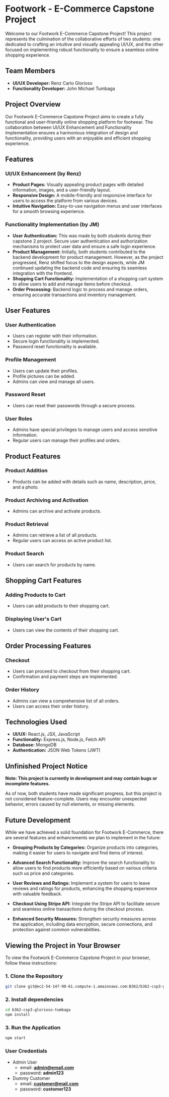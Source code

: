 # Footwork - E-Commerce Capstone Project

Welcome to our Footwork E-Commerce Capstone Project! This project represents the culmination of the collaborative efforts of two students: one dedicated to crafting an intuitive and visually appealing UI/UX, and the other focused on implementing robust functionality to ensure a seamless online shopping experience.

## Team Members

- **UI/UX Developer:** Renz Carlo Glorioso
- **Functionality Developer:** John Michael Tumbaga


## Project Overview

Our Footwork E-Commerce Capstone Project aims to create a fully functional and user-friendly online shopping platform for footwear. The collaboration between UI/UX Enhancement and Functionality Implementation ensures a harmonious integration of design and functionality, providing users with an enjoyable and efficient shopping experience.

## Features

### UI/UX Enhancement (by Renz)

- **Product Pages:** Visually appealing product pages with detailed information, images, and a user-friendly layout.
- **Responsive Design:** A mobile-friendly and responsive interface for users to access the platform from various devices.
- **Intuitive Navigation:** Easy-to-use navigation menus and user interfaces for a smooth browsing experience.

### Functionality Implementation (by JM)

- **User Authentication:** This was made by *both students* during their capstone 2 project. Secure user authentication and authorization mechanisms to protect user data and ensure a safe login experience.
- **Product Management:** Initially, both students contributed to the backend development for product management. However, as the project progressed, Renz shifted focus to the design aspects, while JM continued updating the backend code and ensuring its seamless integration with the frontend.
- **Shopping Cart Functionality:** Implementation of a shopping cart system to allow users to add and manage items before checkout.
- **Order Processing:** Backend logic to process and manage orders, ensuring accurate transactions and inventory management.

## User Features

### User Authentication

- Users can register with their information.
- Secure login functionality is implemented.
- Password reset functionality is available.

### Profile Management

- Users can update their profiles.
- Profile pictures can be added.
- Admins can view and manage all users.

### Password Reset

- Users can reset their passwords through a secure process.

### User Roles

- Admins have special privileges to manage users and access sensitive information.
- Regular users can manage their profiles and orders.

## Product Features

### Product Addition

- Products can be added with details such as name, description, price, and a photo.

### Product Archiving and Activation

- Admins can archive and activate products.

### Product Retrieval

- Admins can retrieve a list of all products.
- Regular users can access an active product list.

### Product Search

- Users can search for products by name.

## Shopping Cart Features

### Adding Products to Cart

- Users can add products to their shopping cart.

### Displaying User's Cart

- Users can view the contents of their shopping cart.

## Order Processing Features

### Checkout

- Users can proceed to checkout from their shopping cart.
- Confirmation and payment steps are implemented.

### Order History

- Admins can view a comprehensive list of all orders.
- Users can access their order history.

## Technologies Used

- **UI/UX:** React.js, JSX, JavaScript
- **Functionality:** Express.js, Node.js, Fetch API
- **Database:** MongoDB
- **Authentication:** JSON Web Tokens (JWT)


## Unfinished Project Notice

**Note: This project is currently in development and may contain bugs or incomplete features.**

As of now, both students have made significant progress, but this project is not considered feature-complete. Users may encounter unexpected behavior, errors caused by null elements, or missing elements.

## Future Development

While we have achieved a solid foundation for Footwork E-Commerce, there are several features and enhancements we plan to implement in the future:

- **Grouping Products by Categories:** Organize products into categories, making it easier for users to navigate and find items of interest.

- **Advanced Search Functionality:** Improve the search functionality to allow users to find products more efficiently based on various criteria such us price and categories.

- **User Reviews and Ratings:** Implement a system for users to leave reviews and ratings for products, enhancing the shopping experience with valuable feedback.

- **Checkout Using Stripe API:** Integrate the Stripe API to facilitate secure and seamless online transactions during the checkout process.

- **Enhanced Security Measures:** Strengthen security measures across the application, including data encryption, secure connections, and protection against common vulnerabilities.


## Viewing the Project in Your Browser

To view the Footwork E-Commerce Capstone Project in your browser, follow these instructions:

### 1. Clone the Repository

```bash
git clone git@ec2-54-147-90-61.compute-1.amazonaws.com:B362/b362-csp3-glorioso-tumbaga.git
```

### 2. Install dependencies
```bash
cd b362-csp3-glorioso-tumbaga
npm install
```

### 3. Run the Application
```bash
npm start
```

### User Credentials

- Admin User
  - email: **admin@email.com**
  - password: **admin123**
- Dummy Customer
  - email: **customer@mail.com**
  - password: **customer123**
  